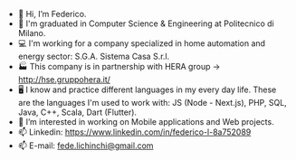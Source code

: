 - 👋 Hi, I’m Federico.
- 📖 I'm graduated in Computer Science & Engineering at Politecnico di Milano.
- 💻 I'm working for a company specialized in home automation and energy sector: S.G.A. Sistema Casa S.r.l.
- 🏭 This company is in partnership with HERA group -> http://hse.gruppohera.it/
- 🖥 I know and practice different languages in my every day life. These are the languages I'm used to work with: JS (Node - Next.js), PHP, SQL, Java, C++, Scala, Dart (Flutter).
- 👀 I’m interested in working on Mobile applications and Web projects.
- 📫 Linkedin: https://www.linkedin.com/in/federico-l-8a752089
- 📫 E-mail: fede.lichinchi@gmail.com
